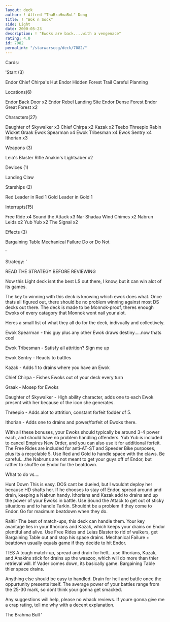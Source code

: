 ```yaml
---
layout: deck
author: ! Alfred "ThaBraHmaBuL" Dong
title: ! "Wok n Sock"
side: Light
date: 2000-05-23
description: ! "Ewoks are back....with a vengenace"
rating: 4.0
id: 7082
permalink: "/starwarsccg/deck/7082/"
---
```

Cards: 

'Start (3)

Endor Chief Chirpa's Hut
Endor Hidden Forest Trail
Careful Planning

Locations(6)

Endor Back Door x2
Endor Rebel Landing Site
Endor Dense Forest
Endor Great Forest x2

Characters(27)

Daughter of Skywalker x3
Chief Chirpa x2
Kazak x2
Teebo
Threepio
Rabin
Wicket
Graak
Ewok Spearman x4
Ewok Tribesman x4
Ewok Sentry x4
Ithorian x3

Weapons (3)

Leia's Blaster Rifle
Anakin's Lightsaber x2

Devices (1)

Landing Claw

Starships (2)

Red Leader in Red 1
Gold Leader in Gold 1

Interrupts(15)

Free Ride x4
Sound the Attack x3
Nar Shadaa Wind Chimes x2
Nabrun Leids x2
Yub Yub x2
The Signal x2

Effects (3)

Bargaining Table
Mechanical Failure
Do or Do Not


'

Strategy: '

READ THE STRATEGY BEFORE REVIEWING

Now this Light deck isnt the best LS out there, I know, but it can win alot of its games.

The key to winning with this deck is knowing which ewok does what. Once thats all figured out, there should be no problem winning against most DS decks out there. The deck is made to be Monnok-proof, theres enough Ewoks of every catagory that Monnok wont nail your alot.

Heres a small list of what they all do for the deck, indivually and collectively.

Ewok Spearman - this guy plus any other Ewok draws destiny.....now thats cool

Ewok Tribesman - Satisfy all attrition? Sign me up

Ewok Sentry - Reacts to battles

Kazak - Adds 1 to drains where you have an Ewok

Chief Chirpa - Fishes Ewoks out of your deck every turn

Graak - Mosep for Ewoks

Daughter of Skywalker - High ability character, adds one to each Ewok present with her because of the icon she generates.

Threepio - Adds alot to attrition, constant forfeit fodder of 5.

Ithorian - Adds one to drains and power/forfeit of Ewoks there.


With all these bonuses, your Ewoks should typically be around 3-4 power each, and should have no problem handling offenders. Yub Yub is included to cancel Empires New Order, and you can also use it for additional forfeit. The Free Rides are included for anti-AT-ST and Speeder Bike purposes, plus its a recyclable 5. Use Red and Gold to handle space with the claws. Be careful....the Nabruns are not meant to get your guys off of Endor, but rather to shuffle on Endor for the beatdown.


What to do vs....


Hunt Down This is easy. DOS cant be dueled, but I wouldnt deploy her because HD shafts her. If he chooses to stay off Endor, spread around and drain, keeping a Nabrun handy. Ithorians and Kazak add to drains and up the power of your Ewoks in battle. Use Sound the Attack to get out of sticky situations and to handle Tarkin. Shouldnt be a problem if they come to Endor. Go for maximum beatdown when they do.

Raltiir The best of match-ups, this deck can handle them. Your key avantage lies in your Ithorians and Kazak, which keeps your drains on Endor plentiful and alive. Use Free Rides and Leias Blaster to rid of walkers, get Bargaining Table out and stop his space drains. Mechanical Failure + beatdown usually equals game if they decide to hit Endor.

TIES A tough match-up, spread and drain for hell....use Ithorians, Kazak, and Anakins stick for drains up the waazoo, which will do more than thier retrieval will. If Vader comes down, its basically game. Bargaining Table thier space drains.

Anything else should be easy to handled. Drain for hell and battle once the oppurtunity presents itself. The average power of your battles range from the 25-30 mark, so dont think your gonna get smacked.

Any suggestions will help, please no whack reviews. If youre gonna give me a crap rating, tell me why with a decent explanation.

The Brahma Bull
'

